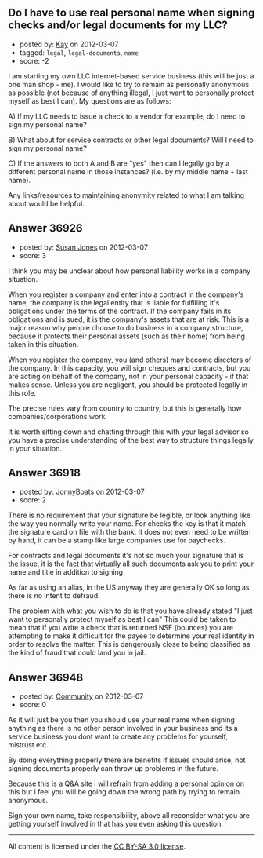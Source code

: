 ## Do I have to use real personal name when signing checks and/or legal documents for my LLC?

- posted by: [Kay](https://stackexchange.com/users/-1/16807-kay) on 2012-03-07
- tagged: `legal`, `legal-documents`, `name`
- score: -2

I am starting my own LLC internet-based service business (this will be just a one man shop - me).  I would like to try to remain as personally anonymous as possible (not because of anything illegal, I just want to personally protect myself as best I can).  My questions are as follows:

A) If my LLC needs to issue a check to a vendor for example, do I need to sign my personal name?

B) What about for service contracts or other legal documents?  Will I need to sign my personal name?

C) If the answers to both A and B are "yes" then can I legally go by a different personal name in those instances? (i.e. by my middle name + last name).

Any links/resources to maintaining anonymity related to what I am talking about would be helpful.



## Answer 36926

- posted by: [Susan Jones](https://stackexchange.com/users/-1/2737-susan-jones) on 2012-03-07
- score: 3

I think you may be unclear about how personal liability works in a company situation.

When you register a company and enter into a contract in the company's name, the company is the legal entity that is liable for fulfilling it's obligations under the terms of the contract. If the company fails in its obligations and is sued, it is the company's assets that are at risk. This is a major reason why people choose to do business in a company structure, because it protects their personal assets (such as their home) from being taken in this situation. 

When you register the company, you (and others) may become directors of the company. In this capacity, you will sign cheques and contracts, but you are acting on behalf of the company, not in your personal capacity - if that makes sense. Unless you are negligent, you should be protected legally in this role.

The precise rules vary from country to country, but this is generally how companies/corporations work.

It is worth sitting down and chatting through this with your legal advisor so you have a precise understanding of the best way to structure things legally in your situation.


## Answer 36918

- posted by: [JonnyBoats](https://stackexchange.com/users/-1/3100-jonnyboats) on 2012-03-07
- score: 2

There is no requirement that your signature be legible, or look anything like the way you normally write your name. For checks the key is that it match the signature card on file with the bank. It does not even need to be written by hand, it can be a stamp like large companies use for paychecks. 

For contracts and legal documents it's not so much your signature that is the issue, it is the fact that virtually all such documents ask you to print your name and title in addition to signing.

As far as using an alias, in the US anyway they are generally OK so long as there is no intent to defraud. 

The problem with what you wish to do is that you have already stated "I just want to personally protect myself as best I can" This could be taken to mean that if you write a check that is returned NSF (bounces) you are attempting to make it difficult for the payee to determine your real identity in order to resolve the matter. This is dangerously close to being classified as the kind of fraud that could land you in jail.


## Answer 36948

- posted by: [Community](https://stackexchange.com/users/-1/-1-community) on 2012-03-07
- score: 0

As it will just be you then you should use your real name when signing anything as there is no other person involved in your business and its a service business you dont want to create any problems for yourself, mistrust etc.

By doing everything properly there are benefits if issues should arise, not signing documents properly can throw up problems in the future.

Because this is a Q&A site i will refrain from adding a personal opinion on this but i feel you will be going down the wrong path by trying to remain anonymous.

Sign your own name, take responsibility, above all reconsider what you are getting yourself involved in that has you even asking this question.



---

All content is licensed under the [CC BY-SA 3.0 license](https://creativecommons.org/licenses/by-sa/3.0/).
